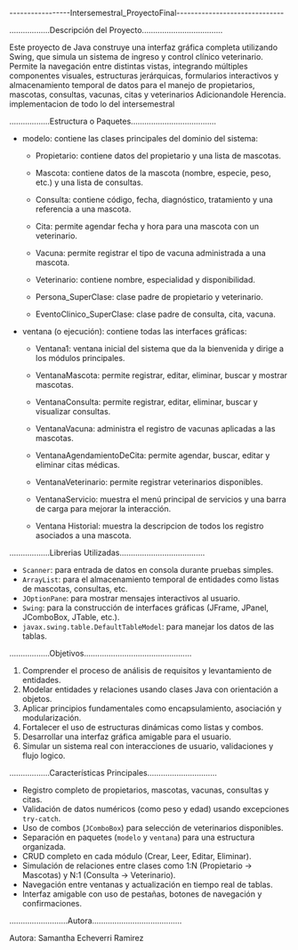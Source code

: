 -----------------Intersemestral_ProyectoFinal------------------------------

..................Descripción del Proyecto....................................

Este proyecto de Java construye una interfaz gráfica completa utilizando
Swing, que simula un sistema de ingreso y control clínico veterinario. 
Permite la navegación entre distintas vistas, integrando múltiples 
componentes visuales, estructuras jerárquicas, formularios interactivos 
y almacenamiento temporal de datos para el manejo de propietarios, 
mascotas, consultas, vacunas, citas y veterinarios 
Adicionandole Herencia.
implementacion de todo lo del intersemestral

..................Estructura o Paquetes......................................

- modelo: contiene las clases principales del dominio del sistema:

  * Propietario: contiene datos del propietario y una lista de mascotas.
  * Mascota: contiene datos de la mascota (nombre, especie, peso, etc.) y una lista de consultas.
  * Consulta: contiene código, fecha, diagnóstico, tratamiento y una referencia a una mascota.
  * Cita: permite agendar fecha y hora para una mascota con un veterinario.
  * Vacuna: permite registrar el tipo de vacuna administrada a una mascota.
  * Veterinario: contiene nombre, especialidad y disponibilidad.

  * Persona_SuperClase: clase padre de propietario y veterinario.
  * EventoClinico_SuperClase: clase padre de consulta, cita, vacuna.

- ventana (o ejecución): contiene todas las interfaces gráficas:

  * Ventana1: ventana inicial del sistema que da la bienvenida y dirige a los módulos principales.
  * VentanaMascota: permite registrar, editar, eliminar, buscar y mostrar mascotas.
  * VentanaConsulta: permite registrar, editar, eliminar, buscar y visualizar consultas.
  * VentanaVacuna: administra el registro de vacunas aplicadas a las mascotas.
  * VentanaAgendamientoDeCita: permite agendar, buscar, editar y eliminar citas médicas.
  * VentanaVeterinario: permite registrar veterinarios disponibles.
  * VentanaServicio: muestra el menú principal de servicios y una barra de carga para mejorar la interacción.

  * Ventana Historial: muestra la descripcion de todos los registro asociados a una mascota.

..................Librerias Utilizadas......................................

- `Scanner`: para entrada de datos en consola durante pruebas simples.
- `ArrayList`: para el almacenamiento temporal de entidades como listas de mascotas, consultas, etc.
- `JOptionPane`: para mostrar mensajes interactivos al usuario.
- `Swing`: para la construcción de interfaces gráficas (JFrame, JPanel, JComboBox, JTable, etc.).
- `javax.swing.table.DefaultTableModel`: para manejar los datos de las tablas.

..................Objetivos................................................

1. Comprender el proceso de análisis de requisitos y levantamiento de entidades.
2. Modelar entidades y relaciones usando clases Java con orientación a objetos.
3. Aplicar principios fundamentales como encapsulamiento, asociación y modularización.
4. Fortalecer el uso de estructuras dinámicas como listas y combos.
5. Desarrollar una interfaz gráfica amigable para el usuario.
6. Simular un sistema real con interacciones de usuario, validaciones y flujo logico.

..................Características Principales...............................

- Registro completo de propietarios, mascotas, vacunas, consultas y citas.
- Validación de datos numéricos (como peso y edad) usando excepciones `try-catch`.
- Uso de combos (`JComboBox`) para selección de veterinarios disponibles.
- Separación en paquetes (`modelo` y `ventana`) para una estructura organizada.
- CRUD completo en cada módulo (Crear, Leer, Editar, Eliminar).
- Simulación de relaciones entre clases como 1:N (Propietario → Mascotas) y N:1 (Consulta → Veterinario).
- Navegación entre ventanas y actualización en tiempo real de tablas.
- Interfaz amigable con uso de pestañas, botones de navegación y confirmaciones.


..........................Autora........................................

Autora: Samantha Echeverri Ramirez  
